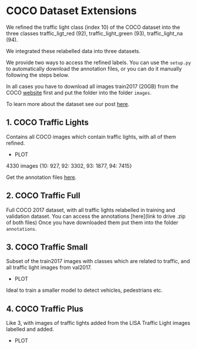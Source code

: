 # COCO Dataset Extensions

We refined the traffic light class (index 10) of the COCO dataset into the three classes traffic_ligt_red (92), traffic_light_green (93), traffic_light_na (94).

We integrated these relabelled data into three datasets.

We provide two ways to access the refined labels. You can use the `setup.py` to automatically download the annotation files, or you can do it manually following the steps below.

In all cases you have to download all images train2017 (20GB) from the COCO [website]() first and put the folder into the folder `images`.

To learn more about the dataset see our post [here]().


## 1. COCO Traffic Lights
Contains all COCO images which contain traffic lights, with all of them refined.

+ PLOT


4330 images
{10: 927, 92: 3302, 93: 1877, 94: 7415}


Get the annotation files [here]().

## 2. COCO Traffic Full
Full COCO 2017 dataset, with all traffic lights relabelled in training and validation dataset. You can access the annotations [here](link to drive .zip of both files)
Once you have downloaded them put them into the folder `annotations`.


## 3. COCO Traffic Small
Subset of the train2017 images with classes which are related to traffic, and all traffic light images from val2017.

+ PLOT

Ideal to train a smaller model to detect vehicles, pedestrians etc.


## 4. COCO Traffic Plus
Like 3, with images of traffic lights added from the LISA Traffic Light images labelled and added.

+ PLOT

